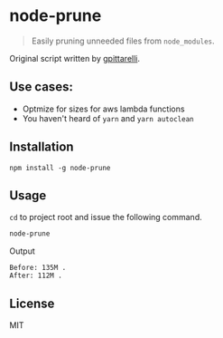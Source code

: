 # node-prune

> Easily pruning unneeded files from `node_modules`.

Original script written by [gpittarelli](https://gist.github.com/gpittarelli/64d1e9b7c1a4af762ec467b1c7571dc2).

## Use cases:

- Optmize for sizes for aws lambda functions
- You haven't heard of `yarn` and `yarn autoclean`

## Installation

```
npm install -g node-prune
```

## Usage

`cd` to project root and issue the following command.

``` sh
node-prune
```

Output

```
Before: 135M .
After: 112M .
```

## License

MIT
